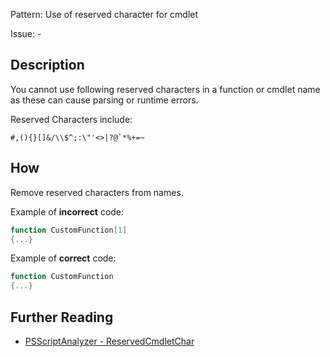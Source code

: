 Pattern: Use of reserved character for cmdlet

Issue: -

## Description

You cannot use following reserved characters in a function or cmdlet name as these can cause parsing or runtime errors.

Reserved Characters include: 
```
#,(){}[]&/\\$^;:\"'<>|?@`*%+=~
```

## How

Remove reserved characters from names.

Example of **incorrect** code:

``` PowerShell
function CustomFunction[1]
{...}
```

Example of **correct** code:

``` PowerShell
function CustomFunction
{...}
```

## Further Reading

* [PSScriptAnalyzer - ReservedCmdletChar](https://github.com/PowerShell/PSScriptAnalyzer/blob/master/RuleDocumentation/ReservedCmdletChar.md)